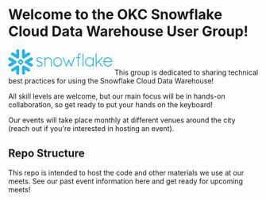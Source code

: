 # Welcome to the OKC Snowflake Cloud Data Warehouse User Group!
![Snowflake Logo](./snowflakeLogo.svg)
This group is dedicated to sharing technical best practices for using the Snowflake Cloud Data Warehouse!

All skill levels are welcome, but our main focus will be in hands-on collaboration, so get ready to put your hands on the keyboard!

Our events will take place monthly at different venues around the city (reach out if you're interested in hosting an event).

## Repo Structure
This repo is intended to host the code and other materials we use at our meets. See our past event information here and get ready for upcoming meets!
